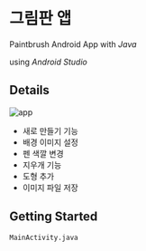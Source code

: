 # 그림판 앱
Paintbrush Android App with *Java*

using *Android Studio*

## Details
![app](https://user-images.githubusercontent.com/87348583/131660382-31bd7bec-d3bf-4906-9716-c30dd5f1e53e.png)

- 새로 만들기 기능
- 배경 이미지 설정
- 펜 색깔 변경
- 지우개 기능
- 도형 추가
- 이미지 파일 저장

## Getting Started
```
MainActivity.java
```
